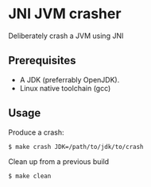 # JNI JVM crasher
Deliberately crash a JVM using JNI

## Prerequisites
- A JDK (preferrably OpenJDK).
- Linux native toolchain (gcc)

## Usage

Produce a crash:

```
$ make crash JDK=/path/to/jdk/to/crash
```

Clean up from a previous build

```
$ make clean
```

